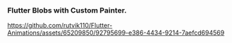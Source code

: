### Flutter Blobs with Custom Painter.


https://github.com/rutvik110/Flutter-Animations/assets/65209850/92795699-e386-4434-9214-7aefcd694569


